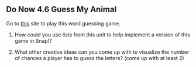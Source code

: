 ## Do Now 4.6 Guess My Animal

Go to [this](http://www.uptoten.com/kids/kidsgames-mixedbag-animalshangman.html) site to play this word guessing game.

1. How could you use lists from this unit to help implement a version of this game in Snap!?

2. What other creative ideas can you come up with to visualize the number of chances a player has to guess the letters? (come up with at least 2)

